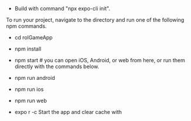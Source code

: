 - Build with command "npx expo-cli init".

To run your project, navigate to the directory and run one of the following npm commands.

- cd rolGameApp
- npm install
- npm start # you can open iOS, Android, or web from here, or run them directly with the commands below.
- npm run android
- npm run ios
- npm run web


- expo r -c  Start the app and clear cache with